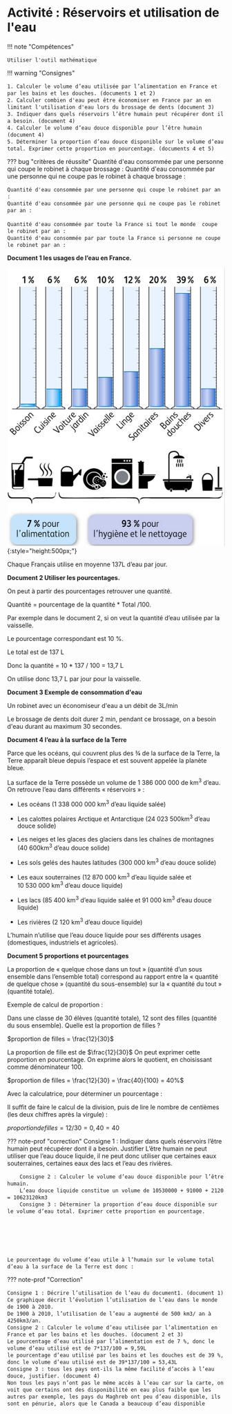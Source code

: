 # Activité : Réservoirs et utilisation de l'eau

!!! note "Compétences"

    Utiliser l'outil mathématique

!!! warning "Consignes"

    1. Calculer le volume d’eau utilisée par l’alimentation en France et par les bains et les douches. (documents 1 et 2)
    2. Calculer combien d'eau peut être économiser en France par an en limitant l'utilisation d'eau lors du brossage de dents (document 3)
    3. Indiquer dans quels réservoirs l’être humain peut récupérer dont il a besoin. (document 4)
    4. Calculer le volume d’eau douce disponible pour l’être humain (document 4)
    5. Déterminer la proportion d’eau douce disponible sur le volume d’eau total. Exprimer cette proportion en pourcentage. (documents 4 et 5)

??? bug "critères de réussite"
    Quantité d'eau consommée par une personne qui coupe le robinet à chaque brossage : 
    Quantité d'eau consommée par une personne qui ne coupe pas le robinet à chaque brossage : 

    Quantité d'eau consommée par une personne qui coupe le robinet par an : 
    Quantité d'eau consommée par une personne qui ne coupe pas le robinet par an : 

    Quantité d'eau consommée par toute la France si tout le monde  coupe le robinet par an : 
    Quantité d'eau consommée par par toute la France si personne ne coupe le robinet par an : 



**Document 1 les usages de l’eau en France.**

![](pictures/graphConsoEauFrance.png){:style="height:500px;"}

Chaque Français utilise en moyenne 137L d’eau par jour.



**Document 2 Utiliser les pourcentages.**

On peut à partir des pourcentages retrouver une quantité.

Quantité = pourcentage de la quantité * Total /100.

Par exemple dans le document 2, si on veut la quantité d’eau utilisée par la vaisselle.

Le pourcentage correspondant est 10 %.

Le total est de 137 L

Donc la quantité = 10 * 137 / 100 = 13,7 L

On utilise donc 13,7 L par jour pour la vaisselle.



**Document 3 Exemple de consommation d'eau**

Un robinet avec un économiseur d'eau a un débit de 3L/min 

Le brossage de dents doit durer 2 min, pendant ce brossage, on a besoin d'eau durant au maximum 30 secondes. 


**Document 4 l’eau à la surface de la Terre**

Parce que les océans, qui couvrent plus des ¾ de la surface de la Terre, la Terre apparaît bleue depuis l’espace et est souvent appelée la planète bleue.

La surface de la Terre possède un volume de 1 386 000 000 de km<sup>3</sup> d’eau. On retrouve l’eau dans différents « réservoirs » :

- Les océans (1 338 000 000 km<sup>3</sup> d’eau liquide salée)

- Les calottes polaires Arctique et Antarctique (24 023 500km<sup>3</sup> d’eau douce solide)

- Les neiges et les glaces des glaciers dans les chaînes de montagnes (40 600km<sup>3</sup> d’eau douce solide)

- Les sols gelés des hautes latitudes (300 000 km<sup>3</sup> d’eau douce solide)

- Les eaux souterraines (12 870 000 km<sup>3</sup> d’eau liquide salée et 10 530 000 km<sup>3</sup> d’eau douce liquide)

- Les lacs (85 400 km<sup>3</sup> d’eau liquide salée et 91 000 km<sup>3</sup> d’eau douce liquide)

- Les rivières (2 120 km<sup>3</sup> d’eau douce liquide)

L’humain n’utilise que l’eau douce liquide pour ses différents usages (domestiques, industriels et agricoles).




**Document 5 proportions et pourcentages**

La proportion de « quelque chose dans un tout » (quantité d’un sous ensemble dans l’ensemble total) correspond au rapport entre la « quantité de quelque chose » (quantité du sous-ensemble) sur la « quantité du tout » (quantité totale).




Exemple de calcul de proportion :

Dans une classe de 30 élèves (quantité totale), 12 sont des filles (quantité du sous ensemble). Quelle est la proportion de filles ?

$proportion de filles = \frac{12}{30}$



La proportion de fille est de $\frac{12}{30}$ On peut exprimer cette proportion en pourcentage. On exprime alors le quotient, en choisissant comme dénominateur 100.

$proportion de filles = \frac{12}{30} = \frac{40}{100} = 40%$



Avec la calculatrice, pour déterminer un pourcentage :

Il suffit de faire le calcul de la division, puis de lire le nombre de centièmes (les deux chiffres après la virgule) :

$proportion de filles = 12/30 = 0,40 = 40%$


??? note-prof "correction"
        Consigne 1 : Indiquer dans quels réservoirs l’être humain peut récupérer dont il a besoin. Justifier
    L’être humain ne peut utiliser que l’eau douce liquide, il ne peut donc utiliser que certaines eaux souterraines, certaines eaux des lacs et l’eau des rivières.

        Consigne 2 : Calculer le volume d’eau douce disponible pour l’être humain.
        L’eau douce liquide constitue un volume de 10530000 + 91000 + 2120 = 10623120km3
        Consigne 3 : Déterminer la proportion d’eau douce disponible sur le volume d’eau total. Exprimer cette proportion en pourcentage.






    Le pourcentage du volume d’eau utile à l’humain sur le volume total d’eau à la surface de la Terre est donc :



??? note-prof "Correction"
    
    Consigne 1 : Décrire l’utilisation de l’eau du document1. (document 1)
    Ce graphique décrit l’évolution l’utilisation de l’eau dans le monde de 1900 à 2010.
    De 1900 à 2010, l’utilisation de l’eau a augmenté de 500 km3/ an à 4250km3/an.
    Consigne 2 : Calculer le volume d’eau utilisée par l’alimentation en France et par les bains et les douches. (document 2 et 3)
    Le pourcentage d’eau utilisé par l’alimentation est de 7 %, donc le volume d’eau utilisé est de 7*137/100 = 9,59L
    le pourcentage d’eau utilisé par les bains et les douches est de 39 %, donc le volume d’eau utilisé est de 39*137/100 = 53,43L
    Consigne 3 : tous les pays ont-ils la même facilité d’accès à l’eau douce, justifier. (document 4)
    Non tous les pays n’ont pas le même accès à l’eau car sur la carte, on voit que certains ont des disponibilité en eau plus faible que les autres par exemple, les pays du Maghreb ont peu d’eau disponible, ils sont en pénurie, alors que le Canada a beaucoup d’eau disponible


